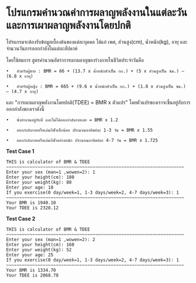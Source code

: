 # **โปรแกรมคำนวณค่าการผลาญพลังงานในแต่ละวันและการเผาผลาญพลังงานโดยปกติ**

โปรแกรมจะต้องรับข้อมูลเบื้องต้นของแต่ละบุคคล ได้แก่ เพศ, ส่วนสูง(cm), น้ำหนัก(kg), อายุ และ จำนวนวันการออกกำลังในแต่ละสัปดาห์

โดยใช้สมการ สูตรคำนวณอัตราการเผาผลาญของร่างกายในชีวิตประจำวันคือ

    •	สำหรับผู้ชาย : BMR = 66 + (13.7 x น้ำหนักตัวเป็น กก.) + (5 x ส่วนสูงเป็น ซม.) – (6.8 x อายุ)

    •	สำหรับผู้หญิง : BMR = 665 + (9.6 x น้ำหนักตัวเป็น กก.) + (1.8 x ส่วนสูงเป็น ซม.) – (4.7 x อายุ)

และ "การเผาผลาญพลังงานโดยปกติ(TDEE) = BMR x ตัวแปร"
โดยตัวแปรของเราจะขึ้นอยู่กับการออกกำลังของเราดังนี้

    •	นั่งทำงานอยู่กับที่ และไม่ได้ออกกำลังกายเลย = BMR x 1.2

    •	ออกกำลังกายหรือเล่นกีฬาเล็กน้อย ประมาณอาทิตย์ละ 1-3 วัน = BMR x 1.55

    •	ออกกำลังกายหรือเล่นกีฬาอย่างหนัก ประมาณอาทิตย์ละ 4-7 วัน = BMR x 1.725

**Test Case 1**
```
THIS is calculator of BMR & TDEE
~~~~~~~~~~~~~~~~~~~~~~~~~~~~~~~~~~~~~~~~~~~~~~~~~~~~~~~~~~~~~~~~~~~~
Enter your sex (man=1 ,wowen=2): 1
Enter your height(cm): 180
Enter your weight(kg): 80
Enter your age: 18
If you exercise(0 day/week=1, 1-3 days/week=2, 4-7 days/week=3): 1
~~~~~~~~~~~~~~~~~~~~~~~~~~~~~~~~~~~~~~~~~~~~~~~~~~~~~~~~~~~~~~~~~~~~
Your BMR is 1940.10
Your TDEE is 2328.12
```

**Test Case 2**
```
THIS is calculator of BMR & TDEE
~~~~~~~~~~~~~~~~~~~~~~~~~~~~~~~~~~~~~~~~~~~~~~~~~~~~~~~~~~~~~~~~~~~~
Enter your sex (man=1 ,wowen=2): 2
Enter your height(cm): 160
Enter your weight(kg): 52
Enter your age: 25
If you exercise(0 day/week=1, 1-3 days/week=2, 4-7 days/week=3): 1
~~~~~~~~~~~~~~~~~~~~~~~~~~~~~~~~~~~~~~~~~~~~~~~~~~~~~~~~~~~~~~~~~~~~
Your BMR is 1334.70
Your TDEE is 2068.78
```
